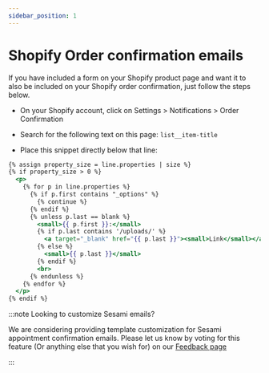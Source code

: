 ```yaml
---
sidebar_position: 1
---
```


# Shopify Order confirmation emails

If you have included a form on your Shopify product page and want it to also be included on your Shopify order confirmation, just follow the steps below.

- On your Shopify account, click on Settings > Notifications > Order Confirmation

- Search for the following text on this page: `list__item-title`

- Place this snippet directly below that line:

```handlebars
{% assign property_size = line.properties | size %}
{% if property_size > 0 %}
  <p>
    {% for p in line.properties %}
      {% if p.first contains "_options" %}
        {% continue %}
      {% endif %}
      {% unless p.last == blank %}
        <small>{{ p.first }}:</small>
        {% if p.last contains '/uploads/' %}
          <a target="_blank" href="{{ p.last }}"><small>Link</small></a>
        {% else %}
          <small>{{ p.last }}</small>
        {% endif %}
        <br>
      {% endunless %}
    {% endfor %}
  </p>
{% endif %}
```

:::note Looking to customize Sesami emails?

We are considering providing template customization for Sesami appointment confirmation emails. Please let us know by voting for this feature (Or anything else that you wish for) on our [Feedback page](https://sesami.co/feedback/)

:::
